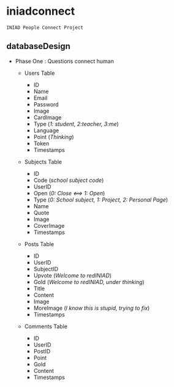 # iniadconnect
    INIAD People Connect Project

## databaseDesign
* Phase One : Questions connect human
    * Users Table
        * ID
        * Name
        * Email
        * Password
        * Image
        * CardImage
        * Type (_1: student, 2:teacher, 3:me_)
        * Language
        * Point (_Thinking_)
        * Token
        * Timestamps

    * Subjects Table
        * ID
        * Code (_school subject code_)
        * UserID
        * Open (_0: Close <==> 1: Open_)
        * Type (_0: School subject, 1: Project, 2: Personal Page_)
        * Name
        * Quote
        * Image
        * CoverImage
        * Timestamps

    * Posts Table
        * ID
        * UserID
        * SubjectID
        * Upvote (_Welcome to redINIAD_)
        * Gold (_Welcome to redINIAD, under thinking_)
        * Title
        * Content
        * Image
        * MoreImage (_I know this is stupid, trying to fix_)
        * Timestamps
    
    * Comments Table
        * ID
        * UserID
        * PostID
        * Point
        * Gold
        * Content
        * Timestamps

